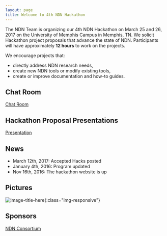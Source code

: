 ```yaml
---
layout: page
title: Welcome to 4th NDN Hackathon
---
```


The NDN Team is organizing our 4th NDN Hackathon on March 25 and 26, 2017 on the University of Memphis Campus in Memphis, TN.  We solicit Hackathon project proposals that advance the state of NDN.  Participants will have approximately **12 hours** to work on the projects.

We encourage projects that:

 - directly address NDN research needs,
 - create new NDN tools or modify existing tools,
 - create or improve documentation and how-to guides.



## Chat Room

[Chat Room](https://gitter.im/4th-ndn-hackathon/Lobby)




## Hackathon Proposal Presentations
[Presentation](assets/hackathon-presentations.pdf)




## News

- March 12th, 2017: Accepted Hacks posted
- January 4th, 2016: Program updated
- Nov 16th, 2016: The hackathon website is up

## Pictures

![image-title-here](images/20170325_095104.jpg){:class="img-responsive"}



## Sponsors
[NDN Consortium](https://named-data.net/consortium/)
